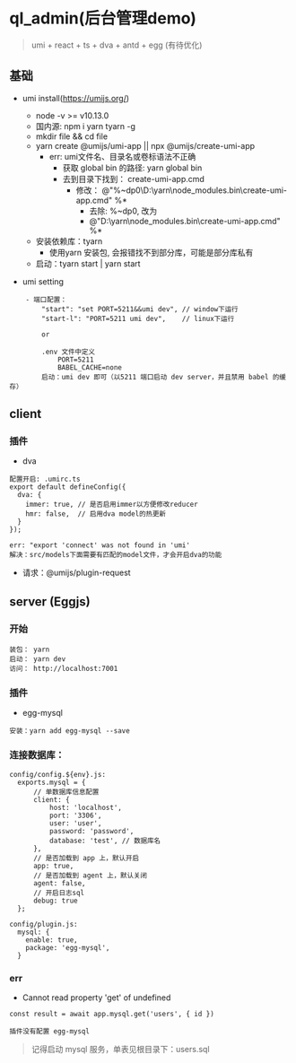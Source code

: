 # ql_admin(后台管理demo)

> umi + react + ts + dva + antd + egg (有待优化)

## 基础
- umi install(https://umijs.org/)
    - node -v >= v10.13.0
    - 国内源: npm i yarn tyarn -g
    - mkdir file && cd file
    - yarn create @umijs/umi-app || npx @umijs/create-umi-app
        - err: umi文件名、目录名或卷标语法不正确
            - 获取 global bin 的路径: yarn global bin
            - 去到目录下找到： create-umi-app.cmd
                - 修改： @"%~dp0\D:\yarn\node_modules\.bin\create-umi-app.cmd"   %*
                    - 去除: %~dp0\, 改为
                    - @"D:\yarn\node_modules\.bin\create-umi-app.cmd"   %*
    - 安装依赖库：tyarn
        - 使用yarn 安装包, 会报错找不到部分库，可能是部分库私有
    - 启动：tyarn start | yarn start

- umi setting
```
    - 端口配置：
        "start": "set PORT=5211&&umi dev", // window下运行
        "start-l": "PORT=5211 umi dev",    // linux下运行

        or

        .env 文件中定义
            PORT=5211
            BABEL_CACHE=none
        启动：umi dev 即可（以5211 端口启动 dev server，并且禁用 babel 的缓存）
```

## client

### 插件

- dva
```
配置开启: .umirc.ts
export default defineConfig({
  dva: {
    immer: true, // 是否启用immer以方便修改reducer
    hmr: false,  // 启用dva model的热更新
  }
});

err: "export 'connect' was not found in 'umi' 
解决：src/models下面需要有匹配的model文件，才会开启dva的功能
```

- 请求：@umijs/plugin-request

## server (Eggjs)

### 开始

```
装包： yarn
启动： yarn dev
访问： http://localhost:7001
```

### 插件

- egg-mysql
```
安装：yarn add egg-mysql --save
```

### 连接数据库：

```
config/config.${env}.js:
  exports.mysql = {
      // 单数据库信息配置
      client: {
          host: 'localhost',
          port: '3306',
          user: 'user',
          password: 'password',
          database: 'test', // 数据库名
      },
      // 是否加载到 app 上，默认开启
      app: true,
      // 是否加载到 agent 上，默认关闭
      agent: false,
      // 开启日志sql
      debug: true
  };

config/plugin.js:
  mysql: {
    enable: true,
    package: 'egg-mysql',
  }
```

### err

- Cannot read property 'get' of undefined
```
const result = await app.mysql.get('users', { id })

插件没有配置 egg-mysql
```

> 记得启动 mysql 服务，单表见根目录下：users.sql
